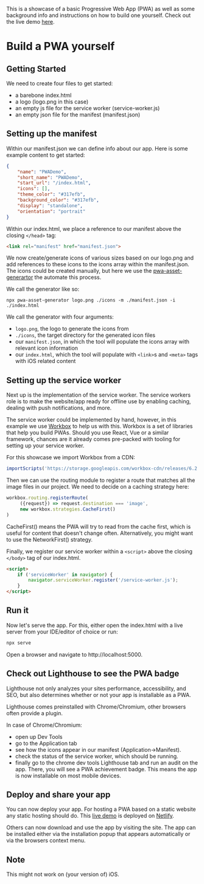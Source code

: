 This is a showcase of a basic Progressive Web App (PWA) as well as some background info and instructions on how to build one yourself. Check out the live demo [here](https://pwa-dem0.netlify.app).

# Build a PWA yourself

## Getting Started

We need to create four files to get started:

- a barebone index.html
- a logo (logo.png in this case)
- an empty js file for the service worker (service-worker.js)
- an empty json file for the manifest (manifest.json)

## Setting up the manifest

Within our manifest.json we can define  info about our app. Here is some example content to get started:
```json
{
    "name": "PWADemo",
    "short_name": "PWADemo",
    "start_url": "/index.html",
    "icons": [],
    "theme_color": "#317efb",
    "background_color": "#317efb",
    "display": "standalone",
    "orientation": "portrait"
}
```

Within our index.html, we place a reference to our manifest above the closing `</head>` tag:

```html
<link rel="manifest" href="manifest.json">
```

We now create/generate icons of various sizes based on our logo.png and add references to these icons to the icons array within the manifest.json. The icons could be created manually, but here we use the [pwa-asset-generartor](https://github.com/onderceylan/pwa-asset-generator) the automate this process. 

We call the generator like so:

```npx pwa-asset-generator logo.png ./icons -m ./manifest.json -i ./index.html```

We call the generator with four arguments: 
- `logo.png`, the logo to generate the icons from
- `./icons`, the target directory for the generated icon files
- our `manifest.json`, in which the tool will populate the icons array with relevant icon information
- our `index.html`, which the tool will populate with `<link>`s and `<meta>` tags with iOS related content

## Setting up the service worker

Next up is the implementation of the service worker. The service workers role is to make the website/app ready for offline use by enabling caching, dealing with push notifications, and more. 

The service worker could be implemented by hand, however, in this example we use [Workbox](https://developers.google.com/web/tools/workbox) to help us with this. Workbox is a set of libraries that help you build PWAs. Should you use React, Vue or a similar framework, chances are it already comes pre-packed with tooling for setting up your service worker.

For this showcase we import Workbox from a CDN:

```js
importScripts('https://storage.googleapis.com/workbox-cdn/releases/6.2.0/workbox-sw.js');
```

Then we can use the routing module to register a route that matches all the image files in our project.
We need to decide on a caching strategy here:

```js
workbox.routing.registerRoute(
     ({request}) => request.destination === 'image',
     new workbox.strategies.CacheFirst()
)
```

CacheFirst() means the PWA will try to read from the cache first, which is useful for content that doesn't change often. Alternatively, you might want to use the NetworkFirst() strategy.

Finally, we register our service worker within a `<script>` above the closing `</body>` tag of our index.html.

```html
<script>
    if ('serviceWorker' in navigator) {
        navigator.serviceWorker.register('/service-worker.js');
    }
</script>
```

## Run it

Now let's serve the app. For this, either open the index.html with a live server from your IDE/editor of choice or run:

```bash
npx serve
```

Open a browser and navigate to http://localhost:5000.

## Check out Lighthouse to see the PWA badge

Lighthouse not only analyzes your sites performance, accessibility, and SEO, but also determines whether or not your app is installable as a PWA.

Lighthouse comes preinstalled with Chrome/Chromium, other browsers often provide a plugin.

In case of Chrome/Chromium: 

- open up Dev Tools
- go to the Application tab 
- see how the icons appear in our manifest (Application->Manifest).
- check the status of the service worker, which should be running. 
- finally go to the chrome dev tools Lighthouse tab and run an audit on the app. There, you will see a PWA achievement badge. This means the app is now installable on most mobile devices.

## Deploy and share your app

You can now deploy your app. For hosting a PWA based on a static website any static hosting should do. This [live demo](https://pwa-dem0.netlify.app) is deployed on [Netlify](https://www.netlify.com).

Others can now download and use the app by visiting the site. The app can be installed either via the installation popup that appears automatically or via the browsers context menu.

## Note

This might not work on (your version of) iOS.
